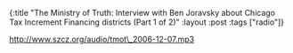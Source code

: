 {:title "The Ministry of Truth: Interview with Ben Joravsky about Chicago Tax Increment Financing districts (Part 1 of 2)"
:layout :post
:tags  ["radio"]}

<http://www.szcz.org/audio/tmot\_2006-12-07.mp3>

